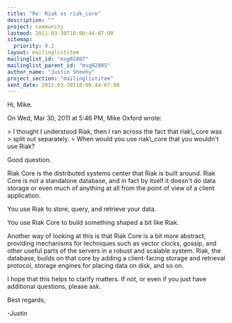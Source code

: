 ```yaml
---
title: "Re: Riak vs riak_core"
description: ""
project: community
lastmod: 2011-03-30T18:00:44-07:00
sitemap:
  priority: 0.2
layout: mailinglistitem
mailinglist_id: "msg02807"
mailinglist_parent_id: "msg02805"
author_name: "Justin Sheehy"
project_section: "mailinglistitem"
sent_date: 2011-03-30T18:00:44-07:00
---
```



Hi, Mike.

On Wed, Mar 30, 2011 at 5:46 PM, Mike Oxford  wrote:

&gt; I thought I understood Riak, then I ran across the fact that riak\\_core was
&gt; split out separately.
&gt; When would you use riak\\_core that you wouldn't use Riak?

Good question.

Riak Core is the distributed systems center that Riak is built around.
 Riak Core is not a standalone database, and in fact by itself it
doesn't do data storage or even much of anything at all from the point
of view of a client application.

You use Riak to store, query, and retrieve your data.

You use Riak Core to build something shaped a bit like Riak.

Another way of looking at this is that Riak Core is a bit more
abstract, providing mechanisms for techniques such as vector clocks,
gossip, and other useful parts of the servers in a robust and scalable
system. Riak, the database, builds on that core by adding a
client-facing storage and retrieval protocol, storage engines for
placing data on disk, and so on.

I hope that this helps to clarify matters. If not, or even if you
just have additional questions, please ask.

Best regards,

-Justin

